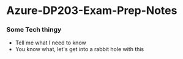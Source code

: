# Azure-DP203-Exam-Prep-Notes

### Some Tech thingy
* Tell me what I need to know
* You know what, let's get into a rabbit hole with this
